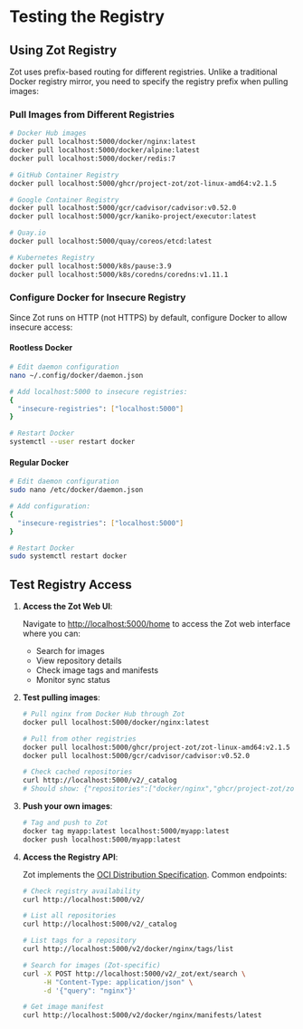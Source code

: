 # Testing the Registry

## Using Zot Registry

Zot uses prefix-based routing for different registries. Unlike a traditional Docker registry mirror, you need to specify the registry prefix when pulling images:

### Pull Images from Different Registries

```bash
# Docker Hub images
docker pull localhost:5000/docker/nginx:latest
docker pull localhost:5000/docker/alpine:latest
docker pull localhost:5000/docker/redis:7

# GitHub Container Registry
docker pull localhost:5000/ghcr/project-zot/zot-linux-amd64:v2.1.5

# Google Container Registry
docker pull localhost:5000/gcr/cadvisor/cadvisor:v0.52.0
docker pull localhost:5000/gcr/kaniko-project/executor:latest

# Quay.io
docker pull localhost:5000/quay/coreos/etcd:latest

# Kubernetes Registry
docker pull localhost:5000/k8s/pause:3.9
docker pull localhost:5000/k8s/coredns/coredns:v1.11.1
```

### Configure Docker for Insecure Registry

Since Zot runs on HTTP (not HTTPS) by default, configure Docker to allow insecure access:

#### Rootless Docker

```bash
# Edit daemon configuration
nano ~/.config/docker/daemon.json

# Add localhost:5000 to insecure registries:
{
  "insecure-registries": ["localhost:5000"]
}

# Restart Docker
systemctl --user restart docker
```

#### Regular Docker

```bash
# Edit daemon configuration
sudo nano /etc/docker/daemon.json

# Add configuration:
{
  "insecure-registries": ["localhost:5000"]
}

# Restart Docker
sudo systemctl restart docker
```

## Test Registry Access

1. **Access the Zot Web UI**:

   Navigate to <http://localhost:5000/home> to access the Zot web interface where you can:

   - Search for images
   - View repository details
   - Check image tags and manifests
   - Monitor sync status

2. **Test pulling images**:

   ```bash
   # Pull nginx from Docker Hub through Zot
   docker pull localhost:5000/docker/nginx:latest

   # Pull from other registries
   docker pull localhost:5000/ghcr/project-zot/zot-linux-amd64:v2.1.5
   docker pull localhost:5000/gcr/cadvisor/cadvisor:v0.52.0

   # Check cached repositories
   curl http://localhost:5000/v2/_catalog
   # Should show: {"repositories":["docker/nginx","ghcr/project-zot/zot-linux-amd64","gcr/cadvisor/cadvisor"]}
   ```

3. **Push your own images**:

   ```bash
   # Tag and push to Zot
   docker tag myapp:latest localhost:5000/myapp:latest
   docker push localhost:5000/myapp:latest
   ```

4. **Access the Registry API**:

   Zot implements the [OCI Distribution Specification](https://github.com/opencontainers/distribution-spec). Common endpoints:

   ```bash
   # Check registry availability
   curl http://localhost:5000/v2/

   # List all repositories
   curl http://localhost:5000/v2/_catalog

   # List tags for a repository
   curl http://localhost:5000/v2/docker/nginx/tags/list

   # Search for images (Zot-specific)
   curl -X POST http://localhost:5000/v2/_zot/ext/search \
        -H "Content-Type: application/json" \
        -d '{"query": "nginx"}'

   # Get image manifest
   curl http://localhost:5000/v2/docker/nginx/manifests/latest
   ```